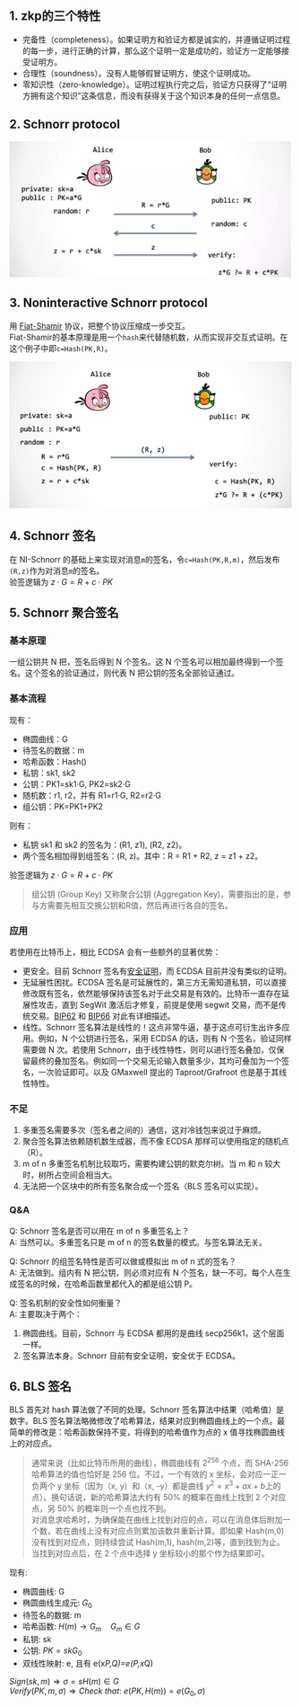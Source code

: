 ## 1. zkp的三个特性  
- 完备性（completeness）。如果证明方和验证方都是诚实的，并遵循证明过程的每一步，进行正确的计算，那么这个证明一定是成功的，验证方一定能够接受证明方。  
- 合理性（soundness）。没有人能够假冒证明方，使这个证明成功。  
- 零知识性（zero-knowledge）。证明过程执行完之后，验证方只获得了“证明方拥有这个知识”这条信息，而没有获得关于这个知识本身的任何一点信息。

## 2. Schnorr protocol
![schnorr](../images/session3/schnorr.png)

## 3. Noninteractive Schnorr protocol
用 [Fiat-Shamir](https://en.wikipedia.org/wiki/Fiat%E2%80%93Shamir_heuristic) 协议，把整个协议压缩成一步交互。  
Fiat-Shamir的基本原理是用一个`hash`来代替随机数，从而实现非交互式证明。在这个例子中即`c=Hash(PK,R)`。

![NI-schnorr](../images/session3/NI-schnorr.png)

## 4. Schnorr 签名
在 NI-Schnorr 的基础上来实现对消息`m`的签名，令`c=Hash(PK,R,m)`，然后发布`(R,z)`作为对消息`m`的签名。  
验签逻辑为 $z·G=R+c·PK$  

## 5. Schnorr 聚合签名
### 基本原理
一组公钥共 N 把，签名后得到 N 个签名。这 N 个签名可以相加最终得到一个签名。这个签名的验证通过，则代表 N 把公钥的签名全部验证通过。
### 基本流程
现有：
- 椭圆曲线：G
- 待签名的数据：m
- 哈希函数：Hash()
- 私钥：sk1, sk2
- 公钥：PK1=sk1·G, PK2=sk2·G
- 随机数：r1, r2，并有 R1=r1·G, R2=r2·G
- 组公钥：PK=PK1+PK2

则有：
- 私钥 sk1 和 sk2 的签名为：(R1, z1), (R2, z2)。
- 两个签名相加得到组签名：(R, z)。其中：R = R1 + R2, z = z1 + z2。

验签逻辑为 $z·G=R+c·PK$

> 组公钥 (Group Key) 又称聚合公钥 (Aggregation Key)，需要指出的是，参与方需要先相互交换公钥和R值，然后再进行各自的签名。

### 应用  
若使用在比特币上，相比 ECDSA 会有一些额外的显著优势：
- 更安全。目前 Schnorr 签名有[安全证明](https://www.di.ens.fr/david.pointcheval/Documents/Papers/2000_joc.pdf )，而 ECDSA 目前并没有类似的证明。
- 无延展性困扰。ECDSA 签名是可延展性的，第三方无需知道私钥，可以直接修改既有签名，依然能够保持该签名对于此交易是有效的。比特币一直存在延展性攻击，直到 SegWit 激活后才修复，前提是使用 segwit 交易，而不是传统交易。[BIP62](https://github.com/bitcoin/bips/blob/master/bip-0062.mediawiki ) 和 [BIP66](https://github.com/bitcoin/bips/blob/master/bip-0066.mediawiki ) 对此有详细描述。
- 线性。Schnorr 签名算法是线性的！这点非常牛逼，基于这点可衍生出许多应用。例如，N 个公钥进行签名，采用 ECDSA 的话，则有 N 个签名，验证同样需要做 N 次。若使用 Schnorr，由于线性特性，则可以进行签名叠加，仅保留最终的叠加签名。例如同一个交易无论输入数量多少，其均可叠加为一个签名，一次验证即可。以及 GMaxwell 提出的 Taproot/Grafroot 也是基于其线性特性。

### 不足
1. 多重签名需要多次（签名者之间的）通信，这对冷钱包来说过于麻烦。
2. 聚合签名算法依赖随机数生成器，而不像 ECDSA 那样可以使用指定的随机点（R）。
3. m of n 多重签名机制比较取巧，需要构建公钥的默克尔树。当 m 和 n 较大时，树所占空间会相当大。
4. 无法把一个区块中的所有签名聚合成一个签名（BLS 签名可以实现）。

### Q&A  
Q: Schnorr 签名是否可以用在 m of n 多重签名上？  
A: 当然可以。多重签名只是 m of n 的签名数量的模式。与签名算法无关。  

Q: Schnorr 的组签名特性是否可以做或模拟出 m of n 式的签名？  
A: 无法做到。组内有 N 把公钥，则必须对应有 N 个签名，缺一不可。每个人在生成签名的时候，在哈希函数里都代入的都是组公钥 P。  

Q: 签名机制的安全性如何衡量？  
A: 主要取决于两个： 
  1. 椭圆曲线。目前，Schnorr 与 ECDSA 都用的是曲线 secp256k1，这个层面一样。
  2. 签名算法本身。Schnorr 目前有安全证明，安全优于 ECDSA。

## 6. BLS 签名
BLS 首先对 hash 算法做了不同的处理。Schnorr 签名算法中结果（哈希值）是数字。BLS 签名算法略微修改了哈希算法，结果对应到椭圆曲线上的一个点。最简单的修改是：哈希函数保持不变，将得到的哈希值作为点的 x 值寻找椭圆曲线上的对应点。
> 通常来说（比如比特币所用的曲线），椭圆曲线有 $2^{256}$ 个点，而 SHA-256 哈希算法的值也恰好是 256 位。不过，一个有效的 x 坐标，会对应一正一负两个 y 坐标（因为（x, y）和（x, -y）都是曲线 $y^2=x^3+ax+b$上的点）。换句话说，新的哈希算法大约有 50% 的概率在曲线上找到 2 个对应点，另 50% 的概率则一个点也找不到。  
> 对消息求哈希时，为确保能在曲线上找到对应的点，可以在消息体后附加一个数，若在曲线上没有对应点则累加该数并重新计算。即如果 Hash(m,0) 没有找到对应点，则持续尝试 Hash(m,1), hash(m,2)等，直到找到为止。当找到对应点后，在 2 个点中选择 y 坐标较小的那个作为结果即可。

现有:
- 椭圆曲线: G
- 椭圆曲线生成元: $G_0$
- 待签名的数据: m
- 哈希函数: $H(m) \rightarrow G_m \quad G_m \in G$
- 私钥: sk
- 公钥: $PK=skG_0$
- 双线性映射: e, 且有 e(x*P,Q)=e(P,x*Q)

$Sign(sk,m) \Rightarrow \sigma=sH(m) \in G$  
$Verify(PK,m,\sigma) \Rightarrow Check\ that:\ e(PK,H(m))=e(G_0,\sigma)$  

